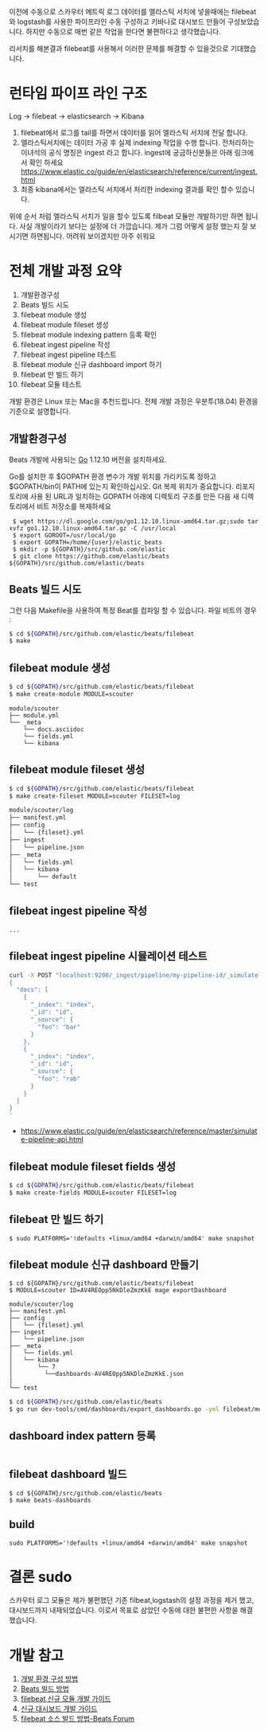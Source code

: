 이전에 수동으로 스카우터 메트릭 로그 데이터를 엘라스틱 서치에 넣을때에는 filebeat와 logstash를 사용한 
파이프라인 수동 구성하고 키바나로 대시보드 만들어 구성보았습니다. 하지만 수동으로 매번 같은 작업을  한다면 불편하다고 생각했습니다.

리서치를 해본결과 filebeat를 사용해서 이러한 문제를 해결할 수 있을것으로 기대했습니다.
 
 
# 런타임 파이프 라인 구조 
  Log -> filebeat -> elasticsearch -> Kibana

1. filebeat에서 로그를 tail를 하면서 데이터를 읽어 엘라스틱 서치에 전달 합니다. 
2. 엘라스틱서치에는 데이터 가공 후 실제 indexing 작업을 수행 합니다. 전처리하는 이녀석의 공식 명칭은 ingest 라고 합니다. 
 ingest에 궁금하신분들은 아래 링크에서 확인 하세요 <br/>https://www.elastic.co/guide/en/elasticsearch/reference/current/ingest.html  
3. 최종 kibana에서는 엘라스틱 서치에서 처리한 indexing 결과를 확인 할수 있습니다.     

위에 순서 처럼 엘라스틱 서치가 일을 할수 있도록 filbeat 모듈만 개발하기만 하면 됩니다. 사실 개발이라기 보다는 설정에 더 가깝습니다.
제가 그럼 어떻게 설정 했는지 잘 보시기면 하면됩니다. 어려워 보이겠지만 아주 쉬워요 
      
# 전체 개발 과정 요약 
1. 개발환경구성
1. Beats 빌드 시도   
1. filebeat module 생성 
1. filebeat module fileset 생성
1. filebeat module indexing pattern 등록 확인   
1. filebeat ingest pipeline 작성
1. filebeat ingest pipeline 테스트
1. filebeat module 신규 dashboard import 하기           
1. filebeat 만 빌드 하기 
1. filebeat 모듈 테스트

개발 환경은 Linux 또는 Mac을 추천드립니다. 전체 개발 과정은 우분투(18.04) 환경을 기준으로 설명합니다. 
 ## 개발환경구성
Beats 개발에 사용되는 [Go](https://golang.org/) 1.12.10 버전을 설치하세요.

Go를 설치한 후 $GOPATH 환경 변수가 개발 위치를 가리키도록 정하고 $GOPATH/bin이 PATH에 있는지 확인하십시오.
Git 복제 위치가 중요합니다. 리포지토리에 사용 된 URL과 일치하는 GOPATH 아래에 디렉토리 구조를 만든 다음 새 디렉토리에서 비트 저장소를 복제하세요

```
 $ wget https://dl.google.com/go/go1.12.10.linux-amd64.tar.gz;sudo tar xvfz go1.12.10.linux-amd64.tar.gz -C /usr/local
 $ export GOROOT=/usr/local/go
 $ export GOPATH=/home/{user}/elastic_beats
 $ mkdir -p ${GOPATH}/src/github.com/elastic
 $ git clone https://github.com/elastic/beats ${GOPATH}/src/github.com/elastic/beats    
``` 
## Beats 빌드 시도
그런 다음 Makefile을 사용하여 특정 Beat를 컴파일 할 수 있습니다. 파일 비트의 경우 :
```bash
$ cd ${GOPATH}/src/github.com/elastic/beats/filebeat
$ make
```  
## filebeat module 생성
```bash
$ cd ${GOPATH}/src/github.com/elastic/beats/filebeat
$ make create-module MODULE=scouter
```

```
module/scouter
├── module.yml
└── _meta
    └── docs.asciidoc
    └── fields.yml
    └── kibana                  
``` 

## filebeat module fileset 생성
```bash
$ cd ${GOPATH}/src/github.com/elastic/beats/filebeat
$ make create-fileset MODULE=scouter FILESET=log
```
```bash
module/scouter/log
├── manifest.yml
├── config
│   └── {fileset}.yml
├── ingest
│   └── pipeline.json
├── _meta
│   └── fields.yml
│   └── kibana
│       └── default
└── test
```
  
## filebeat ingest pipeline 작성
```
...
```
## filebeat ingest pipeline 시뮬레이션 테스트
```bash
curl -X POST "localhost:9200/_ingest/pipeline/my-pipeline-id/_simulate?pretty" -H 'Content-Type: application/json' -d'
{
  "docs": [
    {
      "_index": "index",
      "_id": "id",
      "_source": {
        "foo": "bar"
      }
    },
    {
      "_index": "index",
      "_id": "id",
      "_source": {
        "foo": "rab"
      }
    }
  ]
}
'
```
 - https://www.elastic.co/guide/en/elasticsearch/reference/master/simulate-pipeline-api.html

## filebeat module fileset fields 생성

```bash
$ cd ${GOPATH}/src/github.com/elastic/beats/filebeat
$ make create-fields MODULE=scouter FILESET=log
```
 
           
## filebeat 만 빌드 하기
```
$ sudo PLATFORMS='!defaults +linux/amd64 +darwin/amd64' make snapshot
```

## filebeat module 신규 dashboard 만들기 
```
$ cd ${GOPATH}/src/github.com/elastic/beats/filebeat
$ MODULE=scouter ID=AV4REOpp5NkDleZmzKkE mage exportDashboard
```
```
module/scouter/log
├── manifest.yml
├── config
│   └── {fileset}.yml
├── ingest
│   └── pipeline.json
├── _meta
│   └── fields.yml
│   └── kibana
│       └── 7
│         └──dashboards-AV4REOpp5NkDleZmzKkE.json
|             
└── test
```

```bash
$ cd ${GOPATH}/src/github.com/elastic/beats
$ go run dev-tools/cmd/dashboards/export_dashboards.go -yml filebeat/module/scouter/module.yml   
```
## dashboard index pattern 등록  
```
```
## filebeat dashboard 빌드 
```
$ cd ${GOPATH}/src/github.com/elastic/beats
$ make beats-dashboards
```
## build 
```
sudo PLATFORMS='!defaults +linux/amd64 +darwin/amd64' make snapshot
```
# 결론 sudo 
스카우터 로그 모듈은 제가 불편했던 기존 filbeat,logstash의 설정 과정을 제거 했고, 대시보드까지 내재되었습니다. 
이로서 목표로 삼았던 수동에 대한 불편한 사항을 해결 했습니다. 
                    
         
# 개발 참고 
1. [개발 환경 구성 방법](https://www.elastic.co/guide/en/beats/devguide/current/beats-contributing.html)
2. [Beats 빌드 방법](https://discuss.elastic.co/t/how-to-compile-filebeat-source-code/174158/5)
3. [filebeat 신규 모듈 개발 가이드](https://www.elastic.co/guide/en/beats/devguide/current/filebeat-modules-devguide.html)
4. [신규 대시보드 개발 가이드](https://github.com/eskrug/beats/blob/master/docs/devguide/newdashboards.asciido)
5. [filebeat 소스 발드 방법-Beats Forum](https://discuss.elastic.co/t/how-to-compile-filebeat-source-code/174158/7)